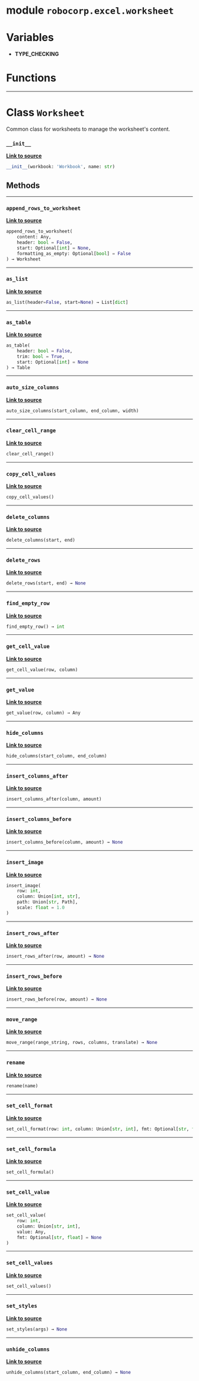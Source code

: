 <!-- markdownlint-disable -->

# module `robocorp.excel.worksheet`

# Variables

- **TYPE_CHECKING**

# Functions

______________________________________________________________________

# Class `Worksheet`

Common class for worksheets to manage the worksheet's content.

### `__init__`

[**Link to source**](https://github.com/robocorp/robocorp/tree/master/excel/src/robocorp/excel/worksheet.py#L16)

```python
__init__(workbook: 'Workbook', name: str)
```

## Methods

______________________________________________________________________

### `append_rows_to_worksheet`

[**Link to source**](https://github.com/robocorp/robocorp/tree/master/excel/src/robocorp/excel/worksheet.py#L22)

```python
append_rows_to_worksheet(
    content: Any,
    header: bool = False,
    start: Optional[int] = None,
    formatting_as_empty: Optional[bool] = False
) → Worksheet
```

______________________________________________________________________

### `as_list`

[**Link to source**](https://github.com/robocorp/robocorp/tree/master/excel/src/robocorp/excel/worksheet.py#L64)

```python
as_list(header=False, start=None) → List[dict]
```

______________________________________________________________________

### `as_table`

[**Link to source**](https://github.com/robocorp/robocorp/tree/master/excel/src/robocorp/excel/worksheet.py#L53)

```python
as_table(
    header: bool = False,
    trim: bool = True,
    start: Optional[int] = None
) → Table
```

______________________________________________________________________

### `auto_size_columns`

[**Link to source**](https://github.com/robocorp/robocorp/tree/master/excel/src/robocorp/excel/worksheet.py#L80)

```python
auto_size_columns(start_column, end_column, width)
```

______________________________________________________________________

### `clear_cell_range`

[**Link to source**](https://github.com/robocorp/robocorp/tree/master/excel/src/robocorp/excel/worksheet.py#L168)

```python
clear_cell_range()
```

______________________________________________________________________

### `copy_cell_values`

[**Link to source**](https://github.com/robocorp/robocorp/tree/master/excel/src/robocorp/excel/worksheet.py#L164)

```python
copy_cell_values()
```

______________________________________________________________________

### `delete_columns`

[**Link to source**](https://github.com/robocorp/robocorp/tree/master/excel/src/robocorp/excel/worksheet.py#L76)

```python
delete_columns(start, end)
```

______________________________________________________________________

### `delete_rows`

[**Link to source**](https://github.com/robocorp/robocorp/tree/master/excel/src/robocorp/excel/worksheet.py#L101)

```python
delete_rows(start, end) → None
```

______________________________________________________________________

### `find_empty_row`

[**Link to source**](https://github.com/robocorp/robocorp/tree/master/excel/src/robocorp/excel/worksheet.py#L105)

```python
find_empty_row() → int
```

______________________________________________________________________

### `get_cell_value`

[**Link to source**](https://github.com/robocorp/robocorp/tree/master/excel/src/robocorp/excel/worksheet.py#L126)

```python
get_cell_value(row, column)
```

______________________________________________________________________

### `get_value`

[**Link to source**](https://github.com/robocorp/robocorp/tree/master/devutils/venv/lib/python3.10/site-packages/typing_extensions.py#L130)

```python
get_value(row, column) → Any
```

______________________________________________________________________

### `hide_columns`

[**Link to source**](https://github.com/robocorp/robocorp/tree/master/excel/src/robocorp/excel/worksheet.py#L84)

```python
hide_columns(start_column, end_column)
```

______________________________________________________________________

### `insert_columns_after`

[**Link to source**](https://github.com/robocorp/robocorp/tree/master/excel/src/robocorp/excel/worksheet.py#L88)

```python
insert_columns_after(column, amount)
```

______________________________________________________________________

### `insert_columns_before`

[**Link to source**](https://github.com/robocorp/robocorp/tree/master/excel/src/robocorp/excel/worksheet.py#L92)

```python
insert_columns_before(column, amount) → None
```

______________________________________________________________________

### `insert_image`

[**Link to source**](https://github.com/robocorp/robocorp/tree/master/excel/src/robocorp/excel/worksheet.py#L38)

```python
insert_image(
    row: int,
    column: Union[int, str],
    path: Union[str, Path],
    scale: float = 1.0
)
```

______________________________________________________________________

### `insert_rows_after`

[**Link to source**](https://github.com/robocorp/robocorp/tree/master/excel/src/robocorp/excel/worksheet.py#L109)

```python
insert_rows_after(row, amount) → None
```

______________________________________________________________________

### `insert_rows_before`

[**Link to source**](https://github.com/robocorp/robocorp/tree/master/excel/src/robocorp/excel/worksheet.py#L113)

```python
insert_rows_before(row, amount) → None
```

______________________________________________________________________

### `move_range`

[**Link to source**](https://github.com/robocorp/robocorp/tree/master/excel/src/robocorp/excel/worksheet.py#L118)

```python
move_range(range_string, rows, columns, translate) → None
```

______________________________________________________________________

### `rename`

[**Link to source**](https://github.com/robocorp/robocorp/tree/master/excel/src/robocorp/excel/worksheet.py#L69)

```python
rename(name)
```

______________________________________________________________________

### `set_cell_format`

[**Link to source**](https://github.com/robocorp/robocorp/tree/master/excel/src/robocorp/excel/worksheet.py#L153)

```python
set_cell_format(row: int, column: Union[str, int], fmt: Optional[str, float])
```

______________________________________________________________________

### `set_cell_formula`

[**Link to source**](https://github.com/robocorp/robocorp/tree/master/excel/src/robocorp/excel/worksheet.py#L160)

```python
set_cell_formula()
```

______________________________________________________________________

### `set_cell_value`

[**Link to source**](https://github.com/robocorp/robocorp/tree/master/excel/src/robocorp/excel/worksheet.py#L136)

```python
set_cell_value(
    row: int,
    column: Union[str, int],
    value: Any,
    fmt: Optional[str, float] = None
)
```

______________________________________________________________________

### `set_cell_values`

[**Link to source**](https://github.com/robocorp/robocorp/tree/master/excel/src/robocorp/excel/worksheet.py#L149)

```python
set_cell_values()
```

______________________________________________________________________

### `set_styles`

[**Link to source**](https://github.com/robocorp/robocorp/tree/master/excel/src/robocorp/excel/worksheet.py#L122)

```python
set_styles(args) → None
```

______________________________________________________________________

### `unhide_columns`

[**Link to source**](https://github.com/robocorp/robocorp/tree/master/excel/src/robocorp/excel/worksheet.py#L96)

```python
unhide_columns(start_column, end_column) → None
```
